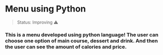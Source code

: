 <h1>Menu using Python</h1>

> Status: Improving ⚠️

### This is a menu developed using python language! The user can choose one option of main course, dessert and drink. And then the user can see the amount of calories and price.
